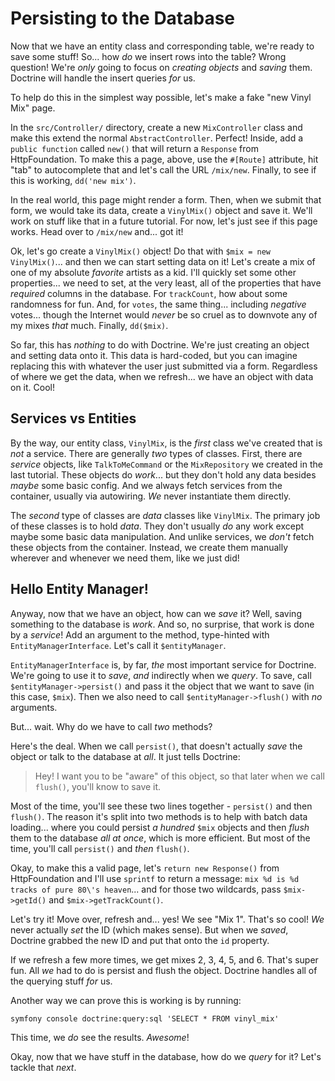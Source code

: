 # Persisting to the Database

Now that we have an entity class and corresponding table, we're ready to
save some stuff! So... how *do* we insert rows into the table? Wrong question!
We're *only* going to focus on *creating objects* and *saving* them. Doctrine will
handle the insert queries *for* us.

To help do this in the simplest way possible, let's make a fake "new Vinyl Mix"
page.

In the `src/Controller/` directory, create a new `MixController` class and make
this extend the normal `AbstractController`. Perfect! Inside, add a
`public function` called `new()` that will return a `Response` from HttpFoundation.
To make this a page, above, use the `#[Route]` attribute, hit "tab" to
autocomplete that and let's call the URL `/mix/new`. Finally, to see if this
is working, `dd('new mix')`.

In the real world, this page might render a form. Then, when we submit that form,
we would take its data, create a `VinylMix()` object and save it. We'll work on
stuff like that in a future tutorial. For now, let's just see if this page works.
Head over to `/mix/new` and... got it!

Ok, let's go create a `VinylMix()` object! Do that with `$mix = new VinylMix()`...
and then we can start setting data on it! Let's create a mix of one of my absolute
*favorite* artists as a kid. I'll quickly set some other properties... we need to
set, at the very least, all of the properties that have *required* columns in the
database. For `trackCount`, how about some randomness for fun. And, for `votes`,
the same thing... including *negative* votes... though the Internet would *never*
be so cruel as to downvote any of my mixes *that* much. Finally, `dd($mix)`.

So far, this has *nothing* to do with Doctrine. We're just creating an object and
setting data onto it. This data is hard-coded, but you can imagine replacing this
with whatever the user just submitted via a form. Regardless of where we get
the data, when we refresh... we have an object with data on it. Cool!

## Services vs Entities

By the way, our entity class, `VinylMix`, is the *first* class we've created that
is *not* a service. There are generally *two* types of classes. First, there are
*service* objects, like `TalkToMeCommand` or the `MixRepository` we created in
the last tutorial. These objects do *work*... but they don't hold any data besides
*maybe* some basic config. And we always fetch services from the container, usually
via autowiring. *We* never instantiate them directly.

The *second* type of classes are *data* classes like `VinylMix`. The primary job of
these classes is to hold *data*. They don't usually *do* any work except maybe
some basic data manipulation. And unlike services, we *don't* fetch these objects
from the container. Instead, we create them manually wherever and whenever we need
them, like we just did!

## Hello Entity Manager!

Anyway, now that we have an object, how can we *save* it? Well, saving something to
the database is *work*. And so, no surprise, that work is done by a *service*! Add
an argument to the method, type-hinted with `EntityManagerInterface`. Let's call
it `$entityManager`.

`EntityManagerInterface` is, by far, *the* most important service for Doctrine. We're
going to use it to *save*, *and* indirectly when we *query*. To save, call
`$entityManager->persist()` and pass it the object that we want to save (in this
case, `$mix`). Then we also need to call `$entityManager->flush()` with *no* arguments.

But... wait. Why do we have to call *two* methods?

Here's the deal. When we call `persist()`, that doesn't actually *save* the object
or talk to the database at *all*. It just tells Doctrine:

> Hey! I want you to be "aware" of this object, so that later when we call `flush()`,
> you'll know to save it.

Most of the time, you'll see these two lines together - `persist()` and then
`flush()`. The reason it's split into two methods is to help with batch data loading...
where you could persist *a hundred* `$mix` objects and then *flush*
them to the database *all at once*, which is more efficient. But most of the time,
you'll call `persist()` and *then* `flush()`.

Okay, to make this a valid page, let's `return new Response()` from
HttpFoundation and I'll use `sprintf` to return a message:
`mix %d is %d tracks of pure 80\'s heaven`... and for those two wildcards,
pass `$mix->getId()` and `$mix->getTrackCount()`.

Let's try it! Move over, refresh and... yes! We see "Mix 1". That's so cool! *We*
never actually *set* the ID (which makes sense). But when we *saved*, Doctrine
grabbed the new ID and put that onto the `id` property.

If we refresh a few more times, we get mixes 2, 3, 4, 5, and 6. That's super fun.
All *we* had to do is persist and flush the object. Doctrine handles all of the
querying stuff *for* us.

Another way we can prove this is working is by running:

```terminal
symfony console doctrine:query:sql 'SELECT * FROM vinyl_mix'
```

This time, we *do* see the results. *Awesome*!

Okay, now that we have stuff in the database, how do we *query* for it? Let's tackle
that *next*.
